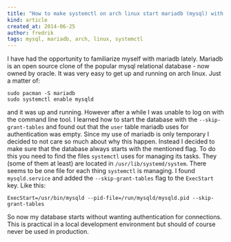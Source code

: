 ```yaml
---
title: "How to make systemctl on arch linux start mariadb (mysql) with the --skip-grant-tables flag"
kind: article
created_at: 2014-06-25
author: fredrik
tags: mysql, mariadb, arch, linux, systemctl
---
```


I have had the opportunity to familiarize myself with mariadb lately. Mariadb is an open source clone of the popular mysql relational database - now owned by oracle. It was very easy to get up and running on arch linux. Just a matter of:

    sudo pacman -S mariadb
    sudo systemctl enable mysqld

and it was up and running. However after a while I was unable to log on with the command line tool. I learned how to start the database with the `--skip-grant-tables` and found out that the `user` table mariadb uses for authentication was empty. Since my use of mariadb is only temporary I decided to not care so much about why this happen. Instead I decided to make sure that the database always starts with the mentioned flag. To do this you need to find the files `systemctl` uses for managing its tasks. They (some of them at least) are located in `/usr/lib/systemd/system`. There seems to be one file for each thing `systemctl` is managing. I found `mysqld.service` and added the `--skip-grant-tables` flag to the `ExecStart` key. Like this:

    ExecStart=/usr/bin/mysqld --pid-file=/run/mysqld/mysqld.pid --skip-grant-tables 

So now my database starts without wanting authentication for connections. This is practical in a local development environment but should of course never be used in production. 
